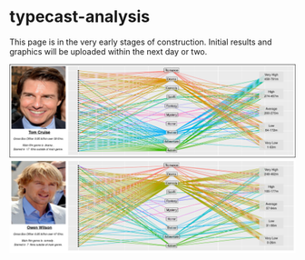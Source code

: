 # typecast-analysis
This page is in the very early stages of construction. 
Initial results and graphics will be uploaded within the next day or two.

![alt text](output/TomCruise.png "")
![alt text](output/OwenWilson.png "")
